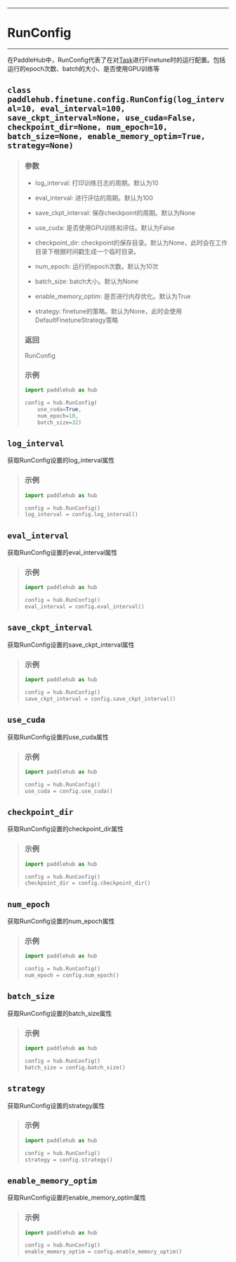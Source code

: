 ----
# RunConfig
----
在PaddleHub中，RunConfig代表了在对[Task](https://github.com/PaddlePaddle/PaddleHub/tree/develop/docs/API/Task.md)进行Finetune时的运行配置。包括运行的epoch次数、batch的大小、是否使用GPU训练等

## `class paddlehub.finetune.config.RunConfig(log_interval=10, eval_interval=100, save_ckpt_interval=None, use_cuda=False, checkpoint_dir=None, num_epoch=10, batch_size=None, enable_memory_optim=True, strategy=None)`

> ### 参数
> * log_interval: 打印训练日志的周期。默认为10
>
> * eval_interval: 进行评估的周期。默认为100
>
> * save_ckpt_interval: 保存checkpoint的周期。默认为None
>
> * use_cuda: 是否使用GPU训练和评估。默认为False
>
> * checkpoint_dir: checkpoint的保存目录。默认为None，此时会在工作目录下根据时间戳生成一个临时目录。
>
> * num_epoch: 运行的epoch次数。默认为10次
>
> * batch_size: batch大小。默认为None
>
> * enable_memory_optim: 是否进行内存优化。默认为True
>
> * strategy: finetune的策略。默认为None，此时会使用DefaultFinetuneStrategy策略
>
> ### 返回
> RunConfig
>
> ### 示例
>
> ```python
> import paddlehub as hub
>
> config = hub.RunConfig(
>     use_cuda=True,
>     num_epoch=10,
>     batch_size=32)
> ```

## `log_interval`

获取RunConfig设置的log_interval属性

> ### 示例
>
> ```python
> import paddlehub as hub
>
> config = hub.RunConfig()
> log_interval = config.log_interval()
> ```

## `eval_interval`

获取RunConfig设置的eval_interval属性

> ### 示例
>
> ```python
> import paddlehub as hub
>
> config = hub.RunConfig()
> eval_interval = config.eval_interval()
> ```

## `save_ckpt_interval`

获取RunConfig设置的save_ckpt_interval属性

> ### 示例
>
> ```python
> import paddlehub as hub
>
> config = hub.RunConfig()
> save_ckpt_interval = config.save_ckpt_interval()
> ```

## `use_cuda`

获取RunConfig设置的use_cuda属性

> ### 示例
>
> ```python
> import paddlehub as hub
>
> config = hub.RunConfig()
> use_cuda = config.use_cuda()
> ```

## `checkpoint_dir`

获取RunConfig设置的checkpoint_dir属性

> ### 示例
>
> ```python
> import paddlehub as hub
>
> config = hub.RunConfig()
> checkpoint_dir = config.checkpoint_dir()
> ```

## `num_epoch`

获取RunConfig设置的num_epoch属性

> ### 示例
>
> ```python
> import paddlehub as hub
>
> config = hub.RunConfig()
> num_epoch = config.num_epoch()
> ```

## `batch_size`

获取RunConfig设置的batch_size属性

> ### 示例
>
> ```python
> import paddlehub as hub
>
> config = hub.RunConfig()
> batch_size = config.batch_size()
> ```

## `strategy`

获取RunConfig设置的strategy属性

> ### 示例
>
> ```python
> import paddlehub as hub
>
> config = hub.RunConfig()
> strategy = config.strategy()
> ```

## `enable_memory_optim`

获取RunConfig设置的enable_memory_optim属性

> ### 示例
>
> ```python
> import paddlehub as hub
>
> config = hub.RunConfig()
> enable_memory_optim = config.enable_memory_optim()
> ```
